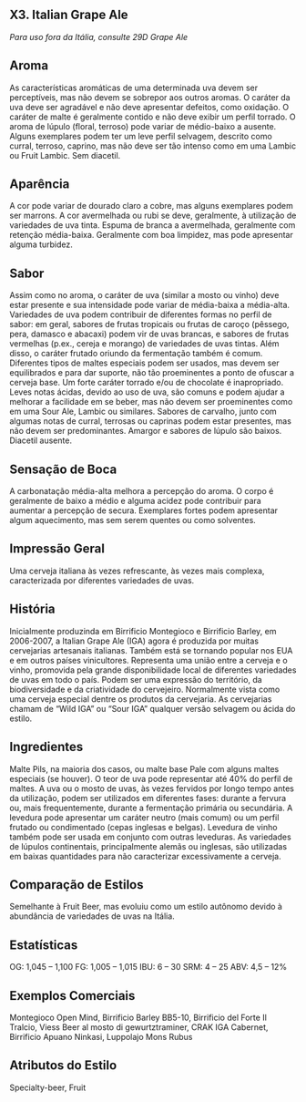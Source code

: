 ## X3. Italian Grape Ale

*Para uso fora da Itália, consulte 29D Grape Ale*

## Aroma

As características aromáticas de uma determinada uva devem ser perceptíveis, mas não devem se sobrepor aos outros aromas. O caráter da uva deve ser agradável e não deve apresentar defeitos, como oxidação. O caráter de malte é geralmente contido e não deve exibir um perfil torrado. O aroma de lúpulo (floral, terroso) pode variar de médio-baixo a ausente. Alguns exemplares podem ter um leve perfil selvagem, descrito como curral, terroso, caprino, mas não deve ser tão intenso como em uma Lambic ou Fruit Lambic. Sem diacetil.

## Aparência

A cor pode variar de dourado claro a cobre, mas alguns exemplares podem ser marrons. A cor avermelhada ou rubi se deve, geralmente, à utilização de variedades de uva tinta. Espuma de branca a avermelhada, geralmente com retenção média-baixa. Geralmente com boa limpidez, mas pode apresentar alguma turbidez.

## Sabor

Assim como no aroma, o caráter de uva (similar a mosto ou vinho) deve estar presente e sua intensidade pode variar de média-baixa a média-alta. Variedades de uva podem contribuir de diferentes formas no perfil de sabor: em geral, sabores de frutas tropicais ou frutas de caroço (pêssego, pera, damasco e abacaxi) podem vir de uvas brancas, e sabores de frutas vermelhas (p.ex., cereja e morango) de variedades de uvas tintas. Além disso, o caráter frutado oriundo da fermentação também é comum. Diferentes tipos de maltes especiais podem ser usados, mas devem ser equilibrados e para dar suporte, não tão proeminentes a ponto de ofuscar a cerveja base. Um forte caráter torrado e/ou de chocolate é inapropriado. Leves notas ácidas, devido ao uso de uva, são comuns e podem ajudar a melhorar a facilidade em se beber, mas não devem ser proeminentes como em uma Sour Ale, Lambic ou similares. Sabores de carvalho, junto com algumas notas de curral, terrosas ou caprinas podem estar presentes, mas não devem ser predominantes. Amargor e sabores de lúpulo são baixos. Diacetil ausente.

## Sensação de Boca

A carbonatação média-alta melhora a percepção do aroma. O corpo é geralmente de baixo a médio e alguma acidez pode contribuir para aumentar a percepção de secura. Exemplares fortes podem apresentar algum aquecimento, mas sem serem quentes ou como solventes.

## Impressão Geral

Uma cerveja italiana às vezes refrescante, às vezes mais complexa, caracterizada por diferentes variedades de uvas.

## História

Inicialmente produzinda em Birrificio Montegioco e Birrificio Barley, em 2006-2007, a Italian Grape Ale (IGA) agora é produzida por muitas cervejarias artesanais italianas. Também está se tornando popular nos EUA e em outros países vinicultores. Representa uma união entre a cerveja e o vinho, promovida pela grande disponibilidade local de diferentes variedades de uvas em todo o país. Podem ser uma expressão do território, da biodiversidade e da criatividade do cervejeiro. Normalmente vista como uma cerveja especial dentre os produtos da cervejaria. As cervejarias chamam de “Wild IGA” ou “Sour IGA” qualquer versão selvagem ou ácida do estilo.

## Ingredientes

Malte Pils, na maioria dos casos, ou malte base Pale com alguns maltes especiais (se houver). O teor de uva pode representar até 40% do perfil de maltes. A uva ou o mosto de uvas, às vezes fervidos por longo tempo antes da utilização, podem ser utilizados em diferentes fases: durante a fervura ou, mais frequentemente, durante a fermentação primária ou secundária. A levedura pode apresentar um caráter neutro (mais comum) ou um perfil frutado ou condimentado (cepas inglesas e belgas). Levedura de vinho também pode ser usada em conjunto com outras leveduras. As variedades de lúpulos continentais, principalmente alemãs ou inglesas, são utilizadas em baixas quantidades para não caracterizar excessivamente a cerveja.

## Comparação de Estilos

Semelhante à Fruit Beer, mas evoluiu como um estilo autônomo devido à abundância de variedades de uvas na Itália.

## Estatísticas

OG: 1,045 – 1,100
FG: 1,005 – 1,015
IBU: 6 – 30
SRM: 4 – 25 ABV: 4,5 – 12%

## Exemplos Comerciais

Montegioco Open Mind, Birrificio Barley BB5-10, Birrificio del Forte Il Tralcio, Viess Beer al mosto di gewurtztraminer, CRAK IGA Cabernet, Birrificio Apuano Ninkasi, Luppolajo Mons Rubus

## Atributos do Estilo

Specialty-beer, Fruit
